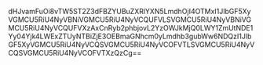 dHJvamFuOi8vTW5ST2Z3dFBZYUBuZXRlYXN5LmdhOjI4OTMxI1JlbGF5XyVGMCU5RiU4NyVBNiVGMCU5RiU4NyVCQUFVLSVGMCU5RiU4NyVBNiVGMCU5RiU4NyVCQUFVXzAxCnRyb2phbjovL2YzOWJkMjQ0LWY1ZmUtNDE1Yy04Yjk4LWExZTUyNTBiZjE3OEBmaGNhcm0yLmdhb3gubWw6NDQzI1JlbGF5XyVGMCU5RiU4NyVCQSVGMCU5RiU4NyVCOFVTLSVGMCU5RiU4NyVCQSVGMCU5RiU4NyVCOFVTXzQzCg==